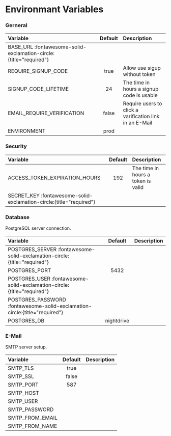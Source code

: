 # Environmant Variables

### Gerneral

| Variable                                                          | Default | Description                                             |
| :---------------------------------------------------------------- | :-----: | :------------------------------------------------------ |
| BASE_URL :fontawesome-solid-exclamation-circle:{title="required"} |         |                                                         |
| REQUIRE_SIGNUP_CODE                                               |  true   | Allow use sigup without token                           |
| SIGNUP_CODE_LIFETIME                                              |   24    | The time in hours a signup code is usable               |
| EMAIL_REQUIRE_VERIFICATION                                        |  false  | Require users to click a varification link in an E-Mail |
| ENVIRONMENT                                                       |  prod   |                                                         |

### Security

| Variable                                                            | Default | Description                        |
| :------------------------------------------------------------------ | :-----: | :--------------------------------- |
| ACCESS_TOKEN_EXPIRATION_HOURS                                       |   192   | The time in hours a token is valid |
| SECRET_KEY :fontawesome-solid-exclamation-circle:{title="required"} |         |                                    |

### Database

PostgreSQL server connection.

| Variable                                                                   |  Default   | Description |
| :------------------------------------------------------------------------- | :--------: | :---------- |
| POSTGRES_SERVER :fontawesome-solid-exclamation-circle:{title="required"}   |            |             |
| POSTGRES_PORT                                                              |    5432    |             |
| POSTGRES_USER :fontawesome-solid-exclamation-circle:{title="required"}     |            |             |
| POSTGRES_PASSWORD :fontawesome-solid-exclamation-circle:{title="required"} |            |             |
| POSTGRES_DB                                                                | nightdrive |             |

### E-Mail

SMTP server setup.

| Variable        | Default | Description |
| :-------------- | :-----: | :---------- |
| SMTP_TLS        |  true   |             |
| SMTP_SSL        |  false  |             |
| SMTP_PORT       |   587   |             |
| SMTP_HOST       |         |             |
| SMTP_USER       |         |             |
| SMTP_PASSWORD   |         |             |
| SMTP_FROM_EMAIL |         |             |
| SMTP_FROM_NAME  |         |             |

